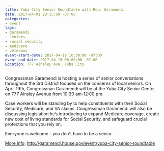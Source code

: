 ```yaml
---
title: Yuba City Senior Roundtable with Rep. Garamendi
date: 2017-04-01 23:35:00 -07:00
categories:
- event
tags:
- garamendi
- seniors
- social security
- medicare
- veterans
event-start-date: 2017-04-19 10:30:00 -07:00
event-end-date: 2017-04-19 00:00:00 -07:00
Location: 777 Ainsley Ave, Yuba City
---
```


Congressman Garamendi is hosting a series of senior conversations throughout the 3rd District focused on the concerns of local seniors. On April 19th, Congressman Garamendi will be at the Yuba City Senior Center on 777 Ainsley Avenue from 10:30 am-12:00 pm. 

Case workers will be standing by to help constituents with their Social Security, Medicare, and VA claims. Congressman Garamendi will also be discussing legislation he’s introducing to expand Medicare coverage, create new cost of living standards for Social Security, and safeguard crucial protections that you rely on. 

Everyone is welcome - you don't have to be a senior. 

[More info](http://garamendi.house.gov/event/yuba-city-senior-roundtable): http://garamendi.house.gov/event/yuba-city-senior-roundtable